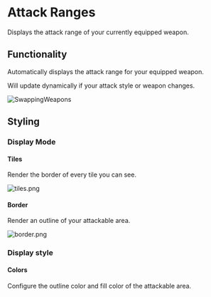 # Attack Ranges

Displays the attack range of your currently equipped weapon.

## Functionality
Automatically displays the attack range for your equipped weapon. 

Will update dynamically if your attack style or weapon changes.

![SwappingWeapons](https://media.giphy.com/media/v1.Y2lkPTc5MGI3NjExdWw1N3c5eHFyYTdzdHVzanp3em8zOWphb3BxZnV0a2R6eGRoZjV5MyZlcD12MV9pbnRlcm5hbF9naWZfYnlfaWQmY3Q9Zw/pnBdvWrBf6D1AdDFek/giphy.gif)
## Styling
### Display Mode
#### Tiles
Render the border of every tile you can see.

![tiles.png](https://imgur.com/2YssnLf.png)

#### Border
Render an outline of your attackable area.

![border.png](https://imgur.com/yX4p3xW.png)

### Display style
#### Colors
Configure the outline color and fill color of the attackable area.